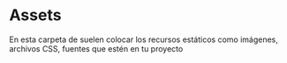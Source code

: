 # Assets

En esta carpeta de suelen colocar los recursos estáticos como imágenes, archivos CSS, fuentes que estén en tu proyecto
